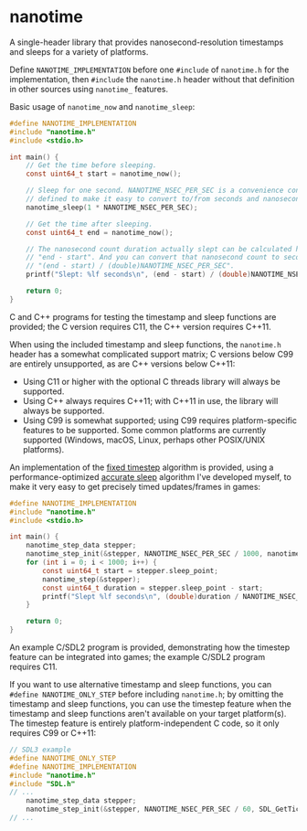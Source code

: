 # nanotime
A single-header library that provides nanosecond-resolution timestamps and sleeps for a variety of platforms.

Define `NANOTIME_IMPLEMENTATION` before one `#include` of `nanotime.h` for the implementation, then `#include` the `nanotime.h` header without that definition in other sources using `nanotime_` features.

Basic usage of `nanotime_now` and `nanotime_sleep`:
```c
#define NANOTIME_IMPLEMENTATION
#include "nanotime.h"
#include <stdio.h>

int main() {
    // Get the time before sleeping.
    const uint64_t start = nanotime_now();

    // Sleep for one second. NANOTIME_NSEC_PER_SEC is a convenience constant
    // defined to make it easy to convert to/from seconds and nanoseconds.
    nanotime_sleep(1 * NANOTIME_NSEC_PER_SEC);

    // Get the time after sleeping.
    const uint64_t end = nanotime_now();

    // The nanosecond count duration actually slept can be calculated here via
    // "end - start". And you can convert that nanosecond count to seconds via
    // "(end - start) / (double)NANOTIME_NSEC_PER_SEC".
    printf("Slept: %lf seconds\n", (end - start) / (double)NANOTIME_NSEC_PER_SEC);

    return 0;
}
```

C and C++ programs for testing the timestamp and sleep functions are provided; the C version requires C11, the C++ version requires C++11.

When using the included timestamp and sleep functions, the `nanotime.h` header has a somewhat complicated support matrix; C versions below C99 are entirely unsupported, as are C++ versions below C++11:
* Using C11 or higher with the optional C threads library will always be supported.
* Using C++ always requires C++11; with C++11 in use, the library will always be supported.
* Using C99 is somewhat supported; using C99 requires platform-specific features to be supported. Some common platforms are currently supported (Windows, macOS, Linux, perhaps other POSIX/UNIX platforms).

An implementation of the [fixed timestep](https://www.gafferongames.com/post/fix_your_timestep/) algorithm is provided, using a performance-optimized [accurate sleep](https://blog.bearcats.nl/accurate-sleep-function/) algorithm I've developed myself, to make it very easy to get precisely timed updates/frames in games:
```c
#define NANOTIME_IMPLEMENTATION
#include "nanotime.h"
#include <stdio.h>

int main() {
    nanotime_step_data stepper;
    nanotime_step_init(&stepper, NANOTIME_NSEC_PER_SEC / 1000, nanotime_now, nanotime_sleep);
    for (int i = 0; i < 1000; i++) {
        const uint64_t start = stepper.sleep_point;
        nanotime_step(&stepper);
        const uint64_t duration = stepper.sleep_point - start;
        printf("Slept %lf seconds\n", (double)duration / NANOTIME_NSEC_PER_SEC);
    }

    return 0;
}
```

An example C/SDL2 program is provided, demonstrating how the timestep feature can be integrated into games; the example C/SDL2 program requires C11.

If you want to use alternative timestamp and sleep functions, you can `#define NANOTIME_ONLY_STEP` before including `nanotime.h`; by omitting the timestamp and sleep functions, you can use the timestep feature when the timestamp and sleep functions aren't available on your target platform(s). The timestep feature is entirely platform-independent C code, so it only requires C99 or C++11:
```c
// SDL3 example
#define NANOTIME_ONLY_STEP
#define NANOTIME_IMPLEMENTATION
#include "nanotime.h"
#include "SDL.h"
// ...
    nanotime_step_data stepper;
    nanotime_step_init(&stepper, NANOTIME_NSEC_PER_SEC / 60, SDL_GetTicksNS, SDL_DelayNS);
// ...
```
